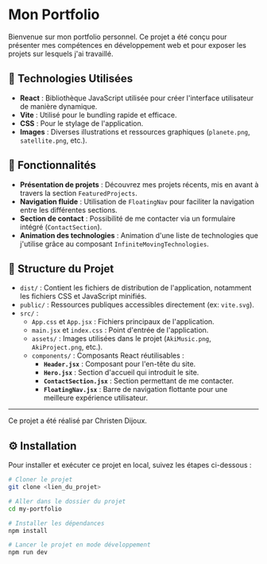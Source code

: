# Mon Portfolio

Bienvenue sur mon portfolio personnel. Ce projet a été conçu pour présenter mes compétences en développement web et pour exposer les projets sur lesquels j'ai travaillé.

## 🚀 Technologies Utilisées

- **React** : Bibliothèque JavaScript utilisée pour créer l'interface utilisateur de manière dynamique.
- **Vite** : Utilisé pour le bundling rapide et efficace.
- **CSS** : Pour le stylage de l'application.
- **Images** : Diverses illustrations et ressources graphiques (`planete.png`, `satellite.png`, etc.).

## 🌟 Fonctionnalités

- **Présentation de projets** : Découvrez mes projets récents, mis en avant à travers la section `FeaturedProjects`.
- **Navigation fluide** : Utilisation de `FloatingNav` pour faciliter la navigation entre les différentes sections.
- **Section de contact** : Possibilité de me contacter via un formulaire intégré (`ContactSection`).
- **Animation des technologies** : Animation d'une liste de technologies que j'utilise grâce au composant `InfiniteMovingTechnologies`.

## 📂 Structure du Projet

- `dist/` : Contient les fichiers de distribution de l'application, notamment les fichiers CSS et JavaScript minifiés.
- `public/` : Ressources publiques accessibles directement (ex: `vite.svg`).
- `src/` : 
  - `App.css` et `App.jsx` : Fichiers principaux de l'application.
  - `main.jsx` et `index.css` : Point d'entrée de l'application.
  - `assets/` : Images utilisées dans le projet (`AkiMusic.png`, `AkiProject.png`, etc.).
  - `components/` : Composants React réutilisables :
    - **`Header.jsx`** : Composant pour l'en-tête du site.
    - **`Hero.jsx`** : Section d'accueil qui introduit le site.
    - **`ContactSection.jsx`** : Section permettant de me contacter.
    - **`FloatingNav.jsx`** : Barre de navigation flottante pour une meilleure expérience utilisateur.

---

Ce projet a été réalisé par Christen Dijoux.

## ⚙️ Installation

Pour installer et exécuter ce projet en local, suivez les étapes ci-dessous :

```bash
# Cloner le projet
git clone <lien_du_projet>

# Aller dans le dossier du projet
cd my-portfolio

# Installer les dépendances
npm install

# Lancer le projet en mode développement
npm run dev
